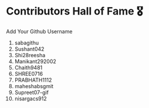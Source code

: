 # Contributors Hall of Fame 🎖
Add Your Github Username

1. sabagithu
2. Sushant042
3. Shi28reesha
4. Manikant292002
5. Chaith9481
6. SHREE0716
7. PRABHATH1112
8. maheshabsgmit
9. Supreet07-gif
10. nisargacs912









